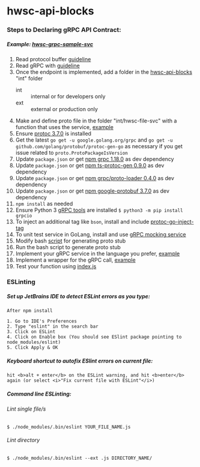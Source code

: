 # hwsc-api-blocks

### Steps to Declaring gRPC API Contract:
##### *Example: [hwsc-grpc-sample-svc](https://github.com/hwsc-org/hwsc-grpc-sample-svc)*
1. Read protocol buffer [guideline](https://developers.google.com/protocol-buffers/docs/proto3)
2. Read gRPC with [guideline](https://grpc.io/blog/coreos)
3. Once the endpoint is implemented, add a folder in the [hwsc-api-blocks](https://github.com/hwsc-org/hwsc-api-blocks) "int" folder
     <dl>
	    <dt>int</dt>
  		   <dd>internal or for developers only</dd>
       <dt>ext</dt>
  		   <dd>external or production only </dd>
    </dl>
4. Make and define proto file in the folder "int/hwsc-file-svc" with a function that uses the service, [example](https://github.com/hwsc-org/hwsc-api-blocks/blob/master/int/hwsc-grpc-sample-svc/proto/grpc-sample-svc.proto)
5. Ensure [protoc 3.7.0](https://github.com/protocolbuffers/protobuf/releases) is installed
6. Get the latest `go get -u google.golang.org/grpc` and `go get -u github.com/golang/protobuf/protoc-gen-go` as necessary if you get issue related to `proto.ProtoPackageIsVersion`
7. Update `package.json` or get [npm grpc 1.18.0](https://www.npmjs.com/package/grpc) as dev dependency
8. Update `package.json` or get [npm ts-protoc-gen 0.9.0](https://www.npmjs.com/package/ts-protoc-gen) as dev dependency
9. Update `package.json` or get [npm grpc/proto-loader 0.4.0](https://www.npmjs.com/package/@grpc/proto-loader) as dev dependency
10. Update `package.json` or get [npm google-protobuf 3.7.0](https://www.npmjs.com/package/google-protobuf) as dev dependency
11. `npm install` as needed
12. Ensure Python 3 [gRPC tools](https://grpc.io/docs/quickstart/python.html) are installed `$ python3 -m pip install grpcio`
13. To inject an additional tag like `bson`, install and include [protoc-go-inject-tag](https://github.com/favadi/protoc-go-inject-tag)
14. To unit test service in GoLang, install and use [gRPC mocking service](https://github.com/grpc/grpc-go/blob/master/Documentation/gomock-example.md)
15. Modify bash [script](https://github.com/hwsc-org/hwsc-api-blocks/blob/master/generate_int_proto.sh) for generating proto stub
16. Run the bash script to generate proto stub
17. Implement your gRPC service in the language you prefer, [example](https://github.com/hwsc-org/hwsc-grpc-sample-svc)
18. Implement a wrapper for the gRPC call, [example](https://github.com/hwsc-org/hwsc-api-blocks/blob/master/int/hwsc-grpc-sample-svc/hwsc-grpc-sample-svc.js)
19. Test your function using [index.js](https://github.com/hwsc-org/hwsc-api-blocks/blob/master/index.js)

### ESLinting

##### Set up JetBrains IDE to detect ESLint errors as you type:
```
After npm install

1. Go to IDE's Preferences
2. Type "eslint" in the search bar
3. Click on ESLint
4. Click on Enable box (You should see ESlint package pointing to node_modules/eslint)
5. Click Apply & OK
```

##### Keyboard shortcut to autofix ESlint errors on current file:

```
hit <b>alt + enter</b> on the ESLint warning, and hit <b>enter</b> 
again (or select <i>"Fix current file with ESLint"</i>)
```

##### Command line ESLinting:

###### Lint single file/s
`$ ./node_modules/.bin/eslint YOUR_FILE_NAME.js`

###### Lint directory
`$ ./node_modules/.bin/eslint --ext .js DIRECTORY_NAME/`
